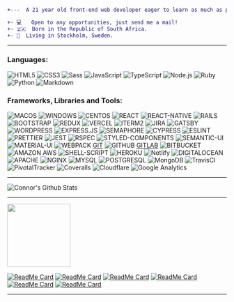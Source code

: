 ```diff

+---  A 21 year old front-end web developer eager to learn as much as possible! ---

+- 💻   Open to any opportunities, just send me a mail!
+- 🇿🇦  Born in the Republic of South Africa.
+- 📍  Living in Stockholm, Sweden.

```

---

### Languages:

![HTML5](https://img.shields.io/badge/-HTML5-E34F26?style=for-the-badge&logologo=html5&logoColor=white)
![CSS3](https://img.shields.io/badge/CSS3-1572B6?style=for-the-badge&logo=css3&logoColor=white)
![Sass](https://img.shields.io/badge/Sass-CC6699?style=for-the-badge&logo=sass&logoColor=white)
![JavaScript](https://img.shields.io/badge/-JavaScript-black?style=for-the-badge&logo=javascript&logoColor=white)
![TypeScript](https://img.shields.io/badge/TypeScript-007ACC?style=for-the-badge&logo=typescript&logoColor=white)
![Node.js](https://img.shields.io/badge/-Nodejs-black?style=for-the-badge&logo=Node.js&logoColor=white)
![Ruby](https://img.shields.io/badge/-Ruby-CC342D?style=for-the-badge&logo=ruby&logoColor=white)
![Python](https://img.shields.io/badge/-Python-black?style=for-the-badge&logo=python&logoColor=white)
![Markdown](https://img.shields.io/badge/Markdown-000000?style=for-the-badge&logo=markdown&logoColor=white)

### Frameworks, Libraries and Tools:

![MACOS](https://img.shields.io/badge/mac%20os-000000?style=for-the-badge&logo=apple&logoColor=white)
![WINDOWS](https://img.shields.io/badge/Windows-0078D6?style=for-the-badge&logo=windows&logoColor=white)
![CENTOS](https://img.shields.io/badge/Cent%20OS-262577?style=for-the-badge&logo=CentOS&logoColor=white)
![REACT](https://img.shields.io/badge/-React-black?style=for-the-badge&logo=react&logoColor=white)
![REACT-NATIVE](https://img.shields.io/badge/React_Native-20232A?style=for-the-badge&logo=react&logoColor=white)
![RAILS](https://img.shields.io/badge/-Ruby%20on%20Rails-CC0000?style=for-the-badge&logo=ruby-on-rails)
![BOOTSTRAP](https://img.shields.io/badge/Bootstrap-563D7C?style=for-the-badge&logo=bootstrap&logoColor=white)
![REDUX](https://img.shields.io/badge/-Redux-764ABC?style=for-the-badge&logo=redux)
![VERCEL](https://img.shields.io/badge/Vercel-000000?style=for-the-badge&logo=vercel&logoColor=white)
![ITERM2](https://img.shields.io/badge/iTerm2-000000?style=for-the-badge&logo=iterm2&logoColor=white)
![JIRA](https://img.shields.io/badge/Jira-0052CC?style=for-the-badge&logo=Jira&logoColor=white)
![GATSBY](https://img.shields.io/badge/Gatsby-663399?style=for-the-badge&logo=gatsby&logoColor=white)
![WORDPRESS](https://img.shields.io/badge/Wordpress-21759B?style=for-the-badge&logo=wordpress&logoColor=white)
![EXPRESS.JS](https://img.shields.io/badge/-Express.js-430098?style=for-the-badge&logo=express.js&logoColor=white)
![SEMAPHORE](https://img.shields.io/badge/semaphore-230167ff?style=for-the-badge&logo=semaphore&logoColor=white)
![CYPRESS](https://img.shields.io/badge/-Cypress-17202C?style=for-the-badge&logo=cypress&logoColor=white)
![ESLINT](https://img.shields.io/badge/eslint-3A33D1?style=for-the-badge&logo=eslint&logoColor=white)
![PRETTIER](https://img.shields.io/badge/prettier-1A2C34?style=for-the-badge&logo=prettier&logoColor=white)
![JEST](https://img.shields.io/badge/-Jest-C21325?style=for-the-badge&logo=jest&logoColor=white)
![RSPEC](https://img.shields.io/rspec-1A2C34?style=for-the-badge&logo=rspec&logoColor=white)
![STYLED-COMPONENTS](https://img.shields.io/badge/styled--components-DB7093?style=for-the-badge&logo=styled-components&logoColor=white)
![SEMANTIC-UI](https://img.shields.io/badge/semantic%20ui-35BDB2?style=for-the-badge&logo=semanticuireact&logoColor=white)
![MATERIAL-UI](https://img.shields.io/badge/Material--UI-0081CB?style=for-the-badge&logo=material-ui&logoColor=white)
![WEBPACK](https://img.shields.io/badge/webpack%20-%238DD6F9.svg?&style=for-the-badge&logo=webpack&logoColor=white)
[GIT](https://img.shields.io/badge/GIT-E44C30?style=for-the-badge&logo=git&logoColor=white)
![GITHUB](https://img.shields.io/badge/-GitHub-181717?style=for-the-badge&logo=github&logoColor=white)
[GITLAB](https://img.shields.io/badge/GitLab-330F63?style=for-the-badge&logo=gitlab&logoColor=white)
![BITBUCKET](https://img.shields.io/badge/Bitbucket-0747a6?style=for-the-badge&logo=bitbucket&logoColor=white)
![AMAZON AWS](https://img.shields.io/badge/Amazon_AWS-FF9900?style=for-the-badge&logo=amazonaws&logoColor=white)
![SHELL-SCRIPT](https://img.shields.io/badge/Shell_Script-121011?style=for-the-badge&logo=gnu-bash&logoColor=white)
![HEROKU](https://img.shields.io/badge/-Heroku-430098?style=for-the-badge&logo=heroku&logoColor=white)
![Netlify](https://img.shields.io/badge/Netlify-00C7B7?style=for-the-badge&logo=netlify&logoColor=white)
![DIGITALOCEAN](https://img.shields.io/badge/DigitalOcean-%230167ff.svg?&style=for-the-badge&logo=digitalocean&logoColor=white)
![APACHE](https://img.shields.io/badge/apache%20-%23D42029.svg?&style=for-the-badge&logo=apache&logoColor=white)
![NGINX](https://img.shields.io/badge/nginx%20-%23009639.svg?&style=for-the-badge&logo=nginx&logoColor=white)
![MYSQL](https://img.shields.io/badge/mysql-%2300f.svg?&style=for-the-badge&logo=mysql&logoColor=white)
![POSTGRESQL](https://img.shields.io/badge/PostgreSQL-316192?style=for-the-badge&logo=postgresql&logoColor=white)
![MongoDB](https://img.shields.io/badge/MongoDB-4EA94B?style=for-the-badge&logo=mongodb&logoColor=white)
![TravisCI](https://img.shields.io/badge/travis_CI-3EAAAF?style=for-the-badge&logo=travisci&logoColor=white)
![PivotalTracker](https://img.shields.io/badge/-Pivotal%20Tracker-430098?style=for-the-badge&logo=pivotaltracker)
![Coveralls](https://img.shields.io/badge/-Coveralls-3F5767?style=for-the-badge&logo=coveralls)
![Cloudflare](https://img.shields.io/badge/Cloudflare-F38020?style=for-the-badge&logo=Cloudflare&logoColor=white)
![Google Analytics](https://img.shields.io/badge/Google%20Analytics-23009639?style=for-the-badge&logo=google%20analytics&logoColor=white)

---

![Connor's Github Stats](https://github-readme-stats.vercel.app/api?username=grconnor&show_icons=true&theme=radical)

<!-- [![Connor's wakatime stats](https://github-readme-stats.vercel.app/api/wakatime?username=grconnor)](https://github.com/grconnor/github-readme-stats) -->

---

[<img height="145" width="145" src="https://cdn.jsdelivr.net/npm/simple-icons@v3/icons/linkedin.svg">](https://www.linkedin.com/in/connor-roelofsen/)

[![ReadMe Card](https://github-readme-stats.vercel.app/api/pin/?username=grconnor&repo=client_admin_el_gaucho_nyheter)](https://github.com/grconnor/client_admin_el_gaucho_nyheter)
[![ReadMe Card](https://github-readme-stats.vercel.app/api/pin/?username=grconnor&repo=client_user_el_gaucho_nyheter)](https://github.com/grconnor/client_user_el_gaucho_nyheter)
[![ReadMe Card](https://github-readme-stats.vercel.app/api/pin/?username=grconnor&repo=mobile_el_gaucho_nyheter)](https://github.com/grconnor/mobile_el_gaucho_nyheter)
[![ReadMe Card](https://github-readme-stats.vercel.app/api/pin/?username=grconnor&repo=api_el_gaucho_nyheter)](https://github.com/grconnor/api_el_gaucho_nyheter)
[![ReadMe Card](https://github-readme-stats.vercel.app/api/pin/?username=grconnor&repo=connorroelofsen.com_and_subdomains)](https://github.com/grconnor/connorroelofsen.com_and_subdomains)
[![ReadMe Card](https://github-readme-stats.vercel.app/api/pin/?username=grconnor&repo=connorroelofsen.com)](https://github.com/grconnor/connorroelofsen.com)

---

